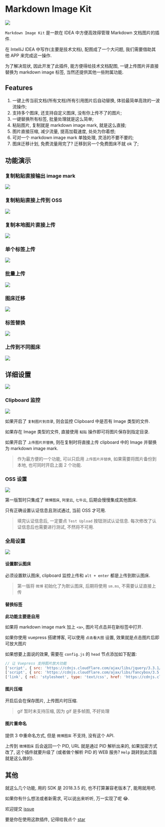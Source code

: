 # Markdown Image Kit

![](https://dong4j-imgs.oss-cn-hangzhou.aliyuncs.com/oDE4Cl.png)

`Markdown Image Kit` 是一款在 IDEA 中方便高效得管理 Markdown 文档图片的插件. 

在 IntelliJ IDEA 中写作(主要是技术文档), 配图成了一个大问题, 我们需要借助其他 APP 来完成这一操作.

为了解决现状, 因此开发了此插件, 能方便得给技术文档配图, 一键上传图片并直接替换为 markdown image 标签, 当然还提供其他一些附属功能.

## Features

1. 一键上传当前文档(所有文档)所有引用图片后自动替换, 体验最简单高效的一波流操作;
2. 支持多个图床, 还支持自定义图床, 没有你上传不了的图片;
3. 一键替换所有标签, 批量处理就是这么简单;
4. 粘贴图片, 复制就是 markdown image mark, 就是这么直接;
5. 图片直接压缩, 减少流量, 提高加载速度, 处处为你着想;
6. 可对一个 markdown image mark 单独处理, 灵活的不要不要的;
7. 图床迁移计划, 免费流量用完了? 迁移到另一个免费图床不就 ok 了;

## 功能演示

### 复制粘贴直接输出 image mark

![](https://dong4j-imgs.oss-cn-hangzhou.aliyuncs.com/save-image.gif)

### 复制粘贴直接上传到 OSS

![](https://dong4j-imgs.oss-cn-hangzhou.aliyuncs.com/paste-upload.gif)

### 复制本地图片直接上传

![](https://dong4j-imgs.oss-cn-hangzhou.aliyuncs.com/local-image-upload.gif)

### 单个标签上传

![](https://dong4j-imgs.oss-cn-hangzhou.aliyuncs.com/single-upload.gif)

### 批量上传

![](https://dong4j-imgs.oss-cn-hangzhou.aliyuncs.com/multi-upload.gif)

### 图床迁移

![](https://ws4.sinaimg.cn/large/eca7e314gy1g1k4n0baxyg212s0mqdp3.gif)

### 标签替换

![](https://ws2.sinaimg.cn/large/eca7e314gy1g1k4onvf0yg212s0mqdr0.gif)

### 上传到不同图床

![](https://ws1.sinaimg.cn/large/eca7e314gy1g1k4uynr3lg212s0mq4qp.gif)

## 详细设置

![](https://dong4j-imgs.oss-cn-hangzhou.aliyuncs.com/6PRHrK.png)

### Clipboard 监控

![](https://dong4j-imgs.oss-cn-hangzhou.aliyuncs.com/1mY3we.png)

如果开启了 `复制图片到目录`, 则会监控 Clipboard 中是否有 Image 类型的文件.

如果存在 Image 类型的文件, 直接使用 `粘贴` 操作即可将图片保存到指定目录.

如果开启了 `上传图片并替换`, 则在复制时将直接上传 clipboard 中的 Image 并替换为 markdown image mark.

> 作为最方便的一个功能, 可以只启用 `上传图片并替换`, 如果需要将图片备份到本地, 也可同时开启上面 2 个功能.

### OSS 设置

![](https://dong4j-imgs.oss-cn-hangzhou.aliyuncs.com/S5pISR.png)

第一版暂时只集成了 `微博图床`, `阿里云`, `七牛云`, 后期会慢慢集成其他图床.

只有正确设置认证信息且测试通过, 当前 OSS 才可用.

> 填完认证信息后, 一定要点 `Test Upload` 按钮测试认证信息.
> 每次修改了认证信息后也需要进行测试, 不然将不可用.

### 全局设置

![](https://dong4j-imgs.oss-cn-hangzhou.aliyuncs.com/6bqMQc.png)

#### 设置默认图床

必须设置默认图床, clipboard 监控上传和 `alt + enter` 都是上传到默认图床.

> 第一版将 `微博` 初始化了为默认图床, 后期将使用 `sm.ms`, 不需要认证直接上传 

#### 替换标签

**此功能主要是自用**

如果将 markdown image mark 加上 `<a>`, 图片可点击并在新标签中打开.

如果你使用 vuepress 搭建博客, 可以使用 `点击看大图` 设置, 效果就是点击图片后即可放大图片

如果想要上面说的效果, 需要在 `config.js` 的 `head` 节点添加如下配置:

```javascript
// 让 Vuepress 支持图片放大功能
['script', { src: 'https://cdnjs.cloudflare.com/ajax/libs/jquery/3.3.1/jquery.slim.min.js' }],
['script', { src: 'https://cdnjs.cloudflare.com/ajax/libs/fancybox/3.5.2/jquery.fancybox.min.js' }],
['link', { rel: 'stylesheet', type: 'text/css', href: 'https://cdnjs.cloudflare.com/ajax/libs/fancybox/3.5.2/jquery.fancybox.min.css' }]
```

#### 图片压缩

开启后会在保存图片, 上传图片时压缩.

> gif 暂时未支持压缩, 因为 gif 是多帧图, 不好处理

#### 图片重命名

提供 3 中重命名方式, 但是 `微博图床` 不支持, 没有这个 API.

上传到 `微博图床` 后会返回一个 PID, URL 就是通过 PID 解析出来的,
如果加密方式改了, 这个插件就要升级了 (或者做个解析 PID 的 WEB 服务? `Help` 跳转到此页面就是这么做的).

## 其他

就这么几个功能, 用的 SDK 是 2018.3.5 的, 也不打算兼容老版本了, 能用就用吧.

如果你有什么想法或者新需求, 可以说出来听听, 万一实现了呢 😂.

欢迎提交 [issue](https://github.com/dong4j/markdown-image-kit/issues)

要是你在使用这款插件, 记得给我点个 [star](https://github.com/dong4j/markdown-image-kit)


